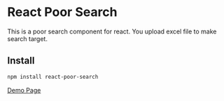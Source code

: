 # React Poor Search

This is a poor search component for react.
You upload excel file to make search target.

## Install

```bash
npm install react-poor-search
```

[Demo Page](https://sashimimochi.github.io/react-poor-search/)
